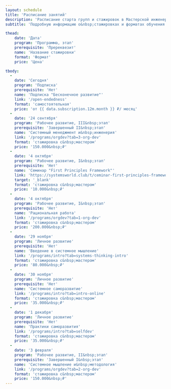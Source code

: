 ```yaml
---
layout: schedule
title: 'Расписание занятий'
description: 'Расписание старта групп и стажировок в Мастерской инженеров-менеджеров. Найдите подходящие даты для программ личного развития, рабочего развития и подписки на онлайн-курсы.'
subtitle: 'Подробную информацию о&nbsp;стажировках и форматах обучения читайте по&nbsp;ссылкам'

thead:
    date: 'Дата'
    program: 'Программа, этап'
    prerequisite: 'Пререквезит'
    name: 'Название стажировки'
    format: 'Формат'
    price: 'Цена'

tbody:
  -
    date: 'Сегодня'
    program: 'Подписка'
    prerequisite: 'Нет'
    name: 'Подписка "Бесконечное развитие"'
    link: '/open-endedness'
    format: 'самостоятельная'
    price: 'от {{ data.subscription.12m.month }} ₽/ месяц'
  -
    date: '24 сентября'
    program: 'Рабочее развитие, III&nbsp;этап'
    prerequisite: 'Завершенный II&nbsp;этап'
    name: 'Системный менеджмент и&nbsp;инженерия'
    link: '/programs/orgdev?tab=3-org-dev'
    format: 'стажировка с&nbsp;мастером'
    price: '150.000&nbsp;₽'
  -
    date: '4 октября'
    program: 'Рабочее развитие, I&nbsp;этап'
    prerequisite: 'Нет'
    name: 'Семинар "First Principles Framework"'
    link: 'https://systemsworld.club/t/ceminar-first-principles-framework-v-programme-issledovatelskogo-razvitiya-inzhenerov-menedzherov/30624'
    target: '_blank'
    format: 'стажировка с&nbsp;мастером'
    price: '10.000&nbsp;₽'
  -
    date: '4 октября'
    program: 'Рабочее развитие, I&nbsp;этап'
    prerequisite: 'Нет'
    name: 'Рациональная работа'
    link: '/programs/orgdev?tab=1-org-dev'
    format: 'стажировка с&nbsp;мастером'
    price: '200.000&nbsp;₽'
  -
    date: '29 ноября'
    program: 'Личное развитие'
    prerequisite: 'Нет'
    name: 'Введение в системное мышление'
    link: '/programs/intro?tab=systems-thinking-intro'
    format: 'стажировка с&nbsp;мастером'
    price: '80.000&nbsp;₽'
  -
    date: '30 ноября'
    program: 'Личное развитие'
    prerequisite: 'Нет'
    name: 'Системное саморазвитие'
    link: '/programs/intro?tab=intro-online'
    format: 'стажировка с&nbsp;мастером'
    price: '35.000&nbsp;₽'
  -
    date: '1 декабря'
    program: 'Личное развитие'
    prerequisite: 'Нет'
    name: 'Практики саморазвития'
    link: '/programs/intro?tab=selfdev'
    format: 'стажировка с&nbsp;мастером'
    price: '35.000&nbsp;₽'
  -
    date: '3 февраля'
    program: 'Рабочее развитие, II&nbsp;этап'
    prerequisite: 'Завершенный I&nbsp;этап'
    name: 'Системное мышление и&nbsp;методология'
    link: '/programs/orgdev?tab=2-org-dev'
    format: 'стажировка с&nbsp;мастером'
    price: '150.000&nbsp;₽'
---
```

